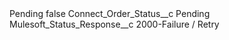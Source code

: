 <?xml version="1.0" encoding="UTF-8"?>
<CustomMetadata xmlns="http://soap.sforce.com/2006/04/metadata" xmlns:xsi="http://www.w3.org/2001/XMLSchema-instance" xmlns:xsd="http://www.w3.org/2001/XMLSchema">
    <label>Pending</label>
    <protected>false</protected>
    <values>
        <field>Connect_Order_Status__c</field>
        <value xsi:type="xsd:string">Pending</value>
    </values>
    <values>
        <field>Mulesoft_Status_Response__c</field>
        <value xsi:type="xsd:string">2000-Failure / Retry</value>
    </values>
</CustomMetadata>
